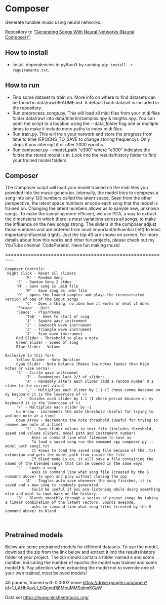 # Composer
Generate tunable music using neural networks.

Repository to ["Generating Songs With Neural Networks (Neural Composer)"](https://youtu.be/UWxfnNXlVy8).

## How to install

* Install dependencies in python3 by running `pip install -r requirements.txt`.

## How to run

* Find some dataset to train on. More info on where to find datasets can be found in data/raw/README.md. A default bach dataset is included in the repository.
* Run preprocess_songs.py. This will load all midi files from your midi files folder data/raw/ into data/interim/samples.npy & lengths.npy.
  You can point the script to a location using the --data_folder flag one or multiple times to make it include more paths to  index midi files.
* Run train.py. This will train your network and store the progress from time to time (EPOCHS_TO_SAVE to change storing frequency).
  Only stops if you interrupt it or after 2000 epochs.
* Run composer.py --model_path "e300" where "e300" indicates the folder the stored model is in. Look into the results/history folder to find your trained model folders.

## Composer

The Composer script will load your model trained on the midi files you provided
into the music generator.
Internally, the model tries to compress a song into only 120 numbers called the latent space.
Seen from the other perspective, the latent space numbers encode each song that the model
is trained on. Changing the latent numbers allows us to sample new, unknown songs.
To make the sampling more efficient, we use PCA, a way to extract the dimensions in which there is 
most variations across all songs, to make the influence on the new songs strong. 
The sliders in the composer adjust those numbers and are ordered from most
important/influential (left) to least important/influential (right).  Just the
top 40 are shown on screen.  For more details about how
this works and other fun projects, please check out my
YouTube channel 'CodeParade'.  Have fun making music!

=========================================================
```
Composer Controls:
 Right Click - Reset all sliders
         'R' - Random Song
	 'E' - Random Song 2 stdev
	 'M' - Save song as .mid file
         'W' - Save song as .wav file
	 'O' - opens the loaded samples and plays the reconstructed version of one of the input songs
         'C' - Does a thing, no idea how it works or what it does
	 'Escape' - Quit
	 'Space' - Play/Pause
         'Tab' - Seek to start of song
         '1' - Square wave instrument
         '2' - Sawtooth wave instrument
         '3' - Triangle wave instrument
         '4' - Sine wave instrument
	 Red Slider - Threshold to play a note
	 Green Slider - Speed of song
	 Blue Slider - Volume
	
Exclusive to this fork
	 Yellow Slider - Note Duration
	 Cyan Slider - Note Balance (Makes low notes louder than high notes or vise versa)
	 '5' - Circle wave instrument
         'T' - Randomizes last 2/3 of sliders
         'X' - Randomly alters each slider (add a random number 0.1 stdev to the current value)
         ',' - Multiplies each slider by 1.1 (I chose comma because on my keyboard it is the lowercase of <)
	 '.' - Divides each slider by 1.1 (I chose period because on my keyboard it is the lowercase of >)
	 '/' - Multiplies each slider by -1
	 Up Arrow - increments the note threshold (Useful for trying to add one note at a time)
	 Down Arrow - decrements the note threshold (Useful for trying to remove one note at a time)
         'S' - Save slider values to text file (includes threshold, speed and volume sliders, model path and instrument number)
			Asks in command line what filename to save as
			To load a saved song run the command >py composer.py --model_path song1.txt
			It knows to load the saved song file because of the .txt extension and gets the model path from inside the file
			If blend mode is on, it will save a file containing the names of the blended songs that can be opened in the same ways
	 'L' - Loads a song
			Asks in command line what song file (created by the S command above) to open and play without closing the app
         'A' - Toggles auto save whenever the song finishes, it is saved and a new song is randomly generated.
			Could be useful if you are listening while doing something else and want to look back on the history.
	 'B' - Blends smoothly through a series of preset songs by taking a linear combination of the latent vectors. Sounds awesome.
			asks in command line what song files (created by the S command above) to blend

	 
```

## Pretrained models

Below are some pretrained models for different datasets. To use the model, download the zip from the
link below and extract it into the results/history folder of your project. The zip should contain a folder 
named e and some number, indicating the number of epochs the model was trained and some model.h5.
Pay attention when extracting the model not to override one of your own trained, most beloved models!

40 params, trained with 0.0002 noise
https://drive.google.com/open?id=1J_AHhXavLf_bQgmd1j8MpuMMSqhmKGpW

Data set
https://www.ninsheetmusic.org/
